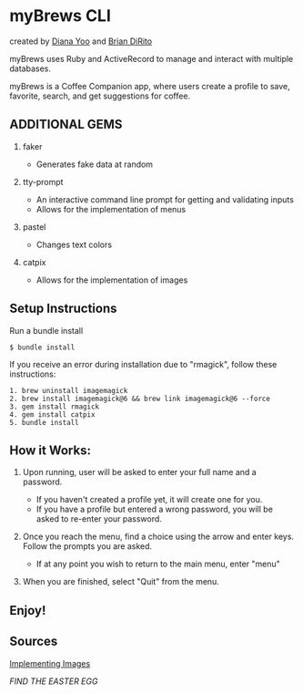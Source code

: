# myBrews CLI

created by [Diana Yoo](https://github.com/dianajyoo) and [Brian DiRito](https://github.com/bcdirito)

myBrews uses Ruby and ActiveRecord to manage and interact with multiple databases.

myBrews is a Coffee Companion app, where users create a profile to save, favorite,
search, and get suggestions for coffee.

## ADDITIONAL GEMS
  1. faker
      - Generates fake data at random

  2. tty-prompt
      - An interactive command line prompt for getting and validating inputs
      - Allows for the implementation of menus

  3. pastel
      - Changes text colors

  4. catpix
      - Allows for the implementation of images

## Setup Instructions

Run a bundle install
 ``` 
 $ bundle install
 ```

If you receive an error during installation due to "rmagick", follow these instructions:
  ```
  1. brew uninstall imagemagick
  2. brew install imagemagick@6 && brew link imagemagick@6 --force
  3. gem install rmagick
  4. gem install catpix
  5. bundle install
  ```
  

## How it Works:
  1. Upon running, user will be asked to enter your full name and a password.
      - If you haven't created a profile yet, it will create one for you.
      - If you have a profile but entered a wrong password, you will be asked to re-enter your password.

  2. Once you reach the menu, find a choice using the arrow and enter keys. Follow the prompts you are asked.
      - If at any point you wish to return to the main menu, enter "menu"

  3. When you are finished, select "Quit" from the menu.


## Enjoy!

## Sources

[Implementing Images](https://radek.io/2015/06/29/catpix/)


















  *FIND THE EASTER EGG*
